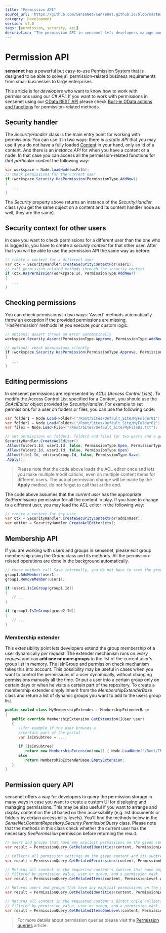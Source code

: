```yaml
---
title: "Permission API"
source_url: 'https://github.com/SenseNet/sensenet.github.io/blob/master/_docs/permission-api.md'
category: Development
version: v7.0
tags: [permission, security, api]
description: "The permission API in sensenet lets developers manage and check permissions on content and change group memberships."
---
```


# Permission API
**sensenet** has a powerful but easy-to-use [Permission System](permission-system) that is designed to be able to solve all permission-related business requirements from small businesses to large enterprises.

This article is for *developers* who want to know how to work with permissions using our *C# API*. If you want to work with permissions in sensenet using our [OData REST API](odata-rest-api) please check [Built-in OData actions and functions](built-in-odata-actions-and-functions) for permission-related methods.

## Security handler
The *SecurityHandler* class is the main entry point for working with permissions. You can use it in two ways: there is a *static API* that you may use if you do not have a fully loaded [Content](content) in your hand, only an id of a content. And there is an *instance API* for when you have a content or a node. In that case you can access all the permission-related functions for *that particular content* the following way:
```csharp
var workspace = Node.LoadNode(wsPath);
// check permissions for the current user
if (workspace.Security.HasPermission(PermissionType.AddNew))
{
   ...
}
```
The *Security* property above returns an instance of the *SecurityHandler* class (you get the same object on a content and its content handler node as well, they are the same).

## Security context for other users
In case you want to check permissions for a different user than the one who is logged in, you have to create a *security context* for that other user. After that you will be able to use the permission API the same way as before:
```csharp
// create a context for a different user
var ctx = SecurityHandler.CreateSecurityContextFor(user1);
// call permission-related methods through the security context
if (ctx.HasPermission(workspace.Id, PermissionType.AddNew))
{
   ...
}
```

## Checking permissions
You can check permissions in two ways: 'Assert' methods automatically throw an exception if the provided permissions are missing, 'HasPermission' methods let you execute your custom logic.
```csharp
// option1: assert throws an error automatically
workspace.Security.Assert(PermissionType.Approve, PermissionType.AddNew);

// option2: check permissions silently
if (workspace.Security.HasPermission(PermissionType.Approve, PermissionType.AddNew))
{
   ...
}
```

## Editing permissions
In sensenet permissions are represented by *ACLs* (*Access Control Lists*). To modify the Access Control List specified for a Content, you should use the *SnAclEditor* object provided by *SecurityHandler*. For example to set permissions for a user on folders or files, you can use the following code:

```csharp
var folder1 = Node.Load<Folder>("/Root/Sites/Default_Site/MyFolder01");
var folder2 = Node.Load<Folder>("/Root/Sites/Default_Site/MyFolder02");
var file1 = Node.Load<File>("/Root/Sites/Default_Site/MyFile01.txt");

// set permissions on folder1, folder2 and file1 for two users and a group
SecurityHandler.CreateAclEditor()
.Allow(folder1.Id, user1.Id, false, PermissionType.Open, PermissionType.Custom01)
.Allow(folder2.Id, user2.Id, false, PermissionType.Open)
.Allow(file1.Id, editorsGroup.Id, false, PermissionType.Save)
.Apply();
```

>Please note that the code above loads the ACL editor once and lets you make multiple modifications, even on multiple content items for different users. The actual permission change will be made by the **Apply** method, do not forget to call that at the end.

The code above assumes that the *current user* has the appropriate *SetPermissions* permission for all the content in play. If you have to change to a different user, you may load the ACL editor in the following way:
```csharp
// create a context for any user
var ctx = SecurityHandler.CreateSecurityContextFor(adminUser);
var editor = SecurityHandler.CreateAclEditor(ctx);
```

## Membership API
If you are working with users and groups in sensenet, please edit group membership using the *Group* class and its methods. All the permission-related operations are done in the background automatically.
```csharp
// these methods call Save internally, you do not have to save the group manually
group1.AddMember(user1);
group1.RemoveMember(user1);

if (user1.IsInGroup(group1.Id)) 
{ 
   // ... 
}

if (group1.IsInGroup(group2.Id)) 
{ 
   // ... 
}
```

### Membership extender
This extensibility point lets developers extend the group membership of a user dynamically *per request*. The extender mechanism runs on *every request* and can **add one or more groups** to the list of the current user's group list in memory. The IsInGroup and permission check mechanism takes this into account.
This possibility may be useful in cases when you want to control the permissions of a user dynamically, without changing permissions manually all the time. Or put a user into a certain group only on certain days or when he visits a certain part of the repository.
To create a membership extender simply inherit from the *MembershipExtenderBase* class and return a list of dynamic groups you want to add to the users group list.
```csharp
public sealed class MyMembershipExtender : MembershipExtenderBase
{
   public override MembershipExtension GetExtension(IUser user)
   {
      //for example if the user browses a 
      //certain part of the portal
      var isInSubtree = ...;

      if (isInSubtree)
         return new MembershipExtension(new[] { Node.LoadNode("/Root/IMS/Demo/MyGroup") as ISecurityContainer });
      else
         return MembershipExtenderBase.EmptyExtension;
   }
}
```

## Permission query API
sensenet offers a way for developers to query the permission storage in many ways in case you want to create a custom UI for displaying and managing permissions. This may be also useful if you want to arrange and display content on the UI based on their accessibility (e.g. list documents or folders by certain accessibility levels). You'll find the methods below in the *SenseNet.ContentRepository.Security.PermissionQuery* class.
Please note that the methods in this class check whether the current user has the necessary *SeePermission* permission before returning the result.

```csharp
// users and groups that have any explicit permissions on the given content or its subtree
var result = PermissionQuery.GetRelatedIdentities(content, PermissionLevel.AllowedOrDenied, IdentityKind.All);

// Collects all permission settings on the given content and its subtree related to the specified user or group.
var result = PermissionQuery.GetRelatedPermissions(content, PermissionLevel.AllowedOrDenied, true, user1, null);

// Returns all content in the requested content's subtree that have any permission setting
// filtered by permission value, user or group, and a permission mask.
var result = PermissionQuery.GetRelatedItems(content, PermissionLevel.AllowedOrDenied, true, user1, permissionTypes);

// Returns users and groups that have any explicit permissions on the given content or its subtree.
var result = PermissionQuery.GetRelatedIdentities(content, PermissionLevel.AllowedOrDenied, IdentityKind.GroupsAndOrganizationalUnits, permissionTypes);

// Returns all content in the requested content's direct child collection that have any permission setting
// filtered by permission value, user or group, and a permission mask.
var result = PermissionQuery.GetRelatedItemsOneLevel(content, PermissionLevel.AllowedOrDenied, group, permissionTypes);
```

> For more details about permission queries please visit the [Permission queries](__TODO__) article.